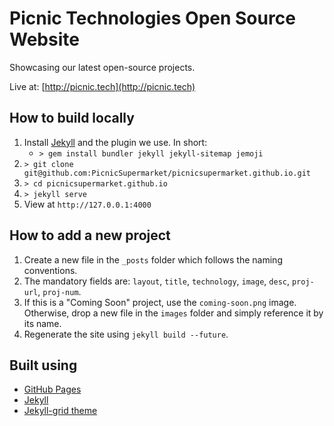 Picnic Technologies Open Source Website
=========================

Showcasing our latest open-source projects.

Live at: [http://picnic.tech](http://picnic.tech)

## How to build locally
1. Install [Jekyll](https://jekyllrb.com/docs/quickstart/) and the plugin we use. In short:
   * `> gem install bundler jekyll jekyll-sitemap jemoji`
2. `> git clone git@github.com:PicnicSupermarket/picnicsupermarket.github.io.git`
3. `> cd picnicsupermarket.github.io`
3. `> jekyll serve`
4. View at `http://127.0.0.1:4000`

## How to add a new project
1. Create a new file in the `_posts` folder which follows the naming conventions.
2. The mandatory fields are: `layout`, `title`, `technology`, `image`, `desc`, `proj-url`, `proj-num`.
3. If this is a "Coming Soon" project, use the `coming-soon.png` image. Otherwise, drop a new file in the `images` folder and simply reference it by its name.
4. Regenerate the site using `jekyll build --future`.

## Built using
+ [GitHub Pages](https://pages.github.com/)
+ [Jekyll](https://jekyllrb.com/)
+ [Jekyll-grid theme](http://femmebot.github.io/jekyll-grid)
